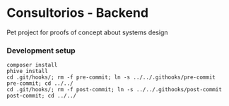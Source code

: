 # Consultorios - Backend

Pet project for proofs of concept about systems design

### Development setup
```shell
composer install
phive install
cd .git/hooks/; rm -f pre-commit; ln -s ../../.githooks/pre-commit pre-commit; cd ../../
cd .git/hooks/; rm -f post-commit; ln -s ../../.githooks/post-commit post-commit; cd ../../
```

